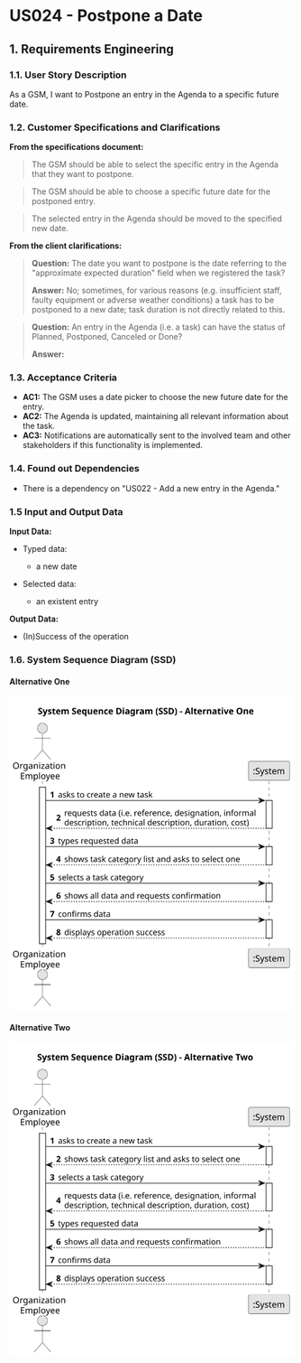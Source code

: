   # US024 - Postpone a Date


## 1. Requirements Engineering

### 1.1. User Story Description

As a GSM, I want to Postpone an entry in the Agenda to a specific future date.

### 1.2. Customer Specifications and Clarifications 

**From the specifications document:**

>   The GSM should be able to select the specific entry in the Agenda that they want to postpone.

>	The GSM should be able to choose a specific future date for the postponed entry.

>   The selected entry in the Agenda should be moved to the specified new date.

**From the client clarifications:**

> **Question:** The date you want to postpone is the date referring to the "approximate expected duration" field when we registered the task?
>
> **Answer:** No; sometimes, for various reasons (e.g. insufficient staff, faulty equipment or adverse weather conditions) a task has to be postponed to a new date; task duration is not directly related to this.

> **Question:** An entry in the Agenda (i.e. a task) can have the status of Planned, Postponed, Canceled or
Done?
>
> **Answer:** 

### 1.3. Acceptance Criteria

* **AC1:** The GSM uses a date picker to choose the new future date for the entry.
* **AC2:** The Agenda is updated, maintaining all relevant information about the task.
* **AC3:** Notifications are automatically sent to the involved team and other stakeholders if this functionality is implemented.

### 1.4. Found out Dependencies

* There is a dependency on "US022 - Add a new entry in the Agenda."

### 1.5 Input and Output Data

**Input Data:**

* Typed data:
    * a new date
	
* Selected data:
    * an existent entry

**Output Data:**

* (In)Success of the operation

### 1.6. System Sequence Diagram (SSD)

#### Alternative One

![System Sequence Diagram - Alternative One](svg/us006-system-sequence-diagram-alternative-one.svg)

#### Alternative Two

![System Sequence Diagram - Alternative Two](svg/us006-system-sequence-diagram-alternative-two.svg)

[//]: # (### 1.7 Other Relevant Remarks)

